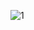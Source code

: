<!-- ![1](https://cdn9-banquan.ituchong.com/weili/smh/1055563280598827268.webp) -->
![1](https://img1.doubanio.com/view/photo/m/public/p2869006079.webp)


<!-- ### Hi there, I'm Cherry! 👋  --
<!-- [![Cherry's github stats](https://github-readme-stats.vercel.app/api?username=zrtch&theme=vue&show_icons=true)](https://github.com/anuraghazra/github-readme-stats) -->


<!-- **zrtch/zrtch** is a ✨ _special_ ✨ repository because its `README.md` (this file) appears on your GitHub profile.

Here are some ideas to get you started:

- 🔭 I’m currently working on ...
- 🌱 I’m currently learning ...
- 👯 I’m looking to collaborate on ...
- 🤔 I’m looking for help with ...
- 💬 Ask me about ...
- 📫 How to reach me: ...
- 😄 Pronouns: ...
- ⚡ Fun fact: ...
 -->
